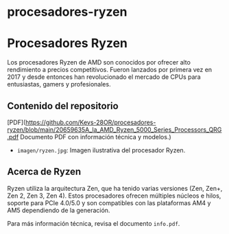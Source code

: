 # procesadores-ryzen
# Procesadores Ryzen



Los procesadores Ryzen de AMD son conocidos por ofrecer alto rendimiento a precios competitivos. Fueron lanzados por primera vez en 2017 y desde entonces han revolucionado el mercado de CPUs para entusiastas, gamers y profesionales.

## Contenido del repositorio

[PDF](https://github.com/Kevs-28OR/procesadores-ryzen/blob/main/20659635A_la_AMD_Ryzen_5000_Series_Processors_QRG.pdf Documento PDF con información técnica y modelos.)
- `imagen/ryzen.jpg`: Imagen ilustrativa del procesador Ryzen.

## Acerca de Ryzen

Ryzen utiliza la arquitectura Zen, que ha tenido varias versiones (Zen, Zen+, Zen 2, Zen 3, Zen 4). Estos procesadores ofrecen múltiples núcleos e hilos, soporte para PCIe 4.0/5.0 y son compatibles con las plataformas AM4 y AM5 dependiendo de la generación.

Para más información técnica, revisa el documento `info.pdf`.
